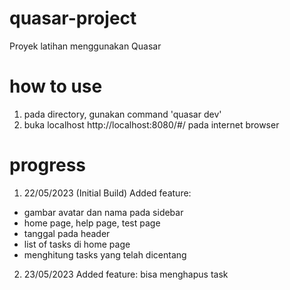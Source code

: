 # quasar-project

Proyek latihan menggunakan Quasar

# how to use

1. pada directory, gunakan command 'quasar dev'
2. buka localhost http://localhost:8080/#/ pada internet browser

# progress

1. 22/05/2023 (Initial Build)
   Added feature:

- gambar avatar dan nama pada sidebar
- home page, help page, test page
- tanggal pada header
- list of tasks di home page
- menghitung tasks yang telah dicentang

2. 23/05/2023
   Added feature: bisa menghapus task
